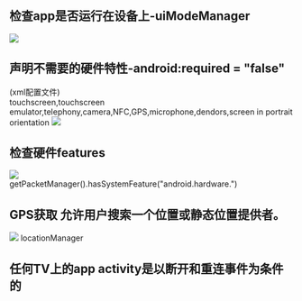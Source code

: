 ## 检查app是否运行在设备上-uiModeManager
![](https://img-blog.csdn.net/20161011223135968)
## 声明不需要的硬件特性-android:required = "false"
(xml配置文件)  
touchscreen,touchscreen emulator,telephony,camera,NFC,GPS,microphone,dendors,screen in portrait orientation
![](https://img-blog.csdn.net/20161011223212393)
## 检查硬件features
![](https://img-blog.csdn.net/20161011223506444)  
getPacketManager().hasSystemFeature("android.hardware.")
## GPS获取 允许用户搜索一个位置或静态位置提供者。  
![](https://img-blog.csdn.net/20161011223709306) 
locationManager
## 任何TV上的app activity是以断开和重连事件为条件的
